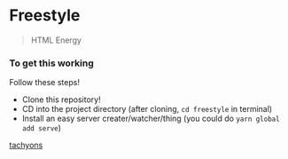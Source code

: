 # Freestyle

> HTML Energy

### To get this working

Follow these steps!

* Clone this repository!
* CD into the project directory (after cloning, `cd freestyle` in terminal)
* Install an easy server creater/watcher/thing (you could do `yarn global add serve`)

[tachyons](https://tachyons.io/docs/)
